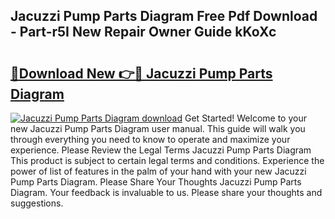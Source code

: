 ## Jacuzzi Pump Parts Diagram Free Pdf Download - Part-r5I New Repair Owner Guide kKoXc

# <h2><a href="http://dfm8yk.blite.top/?on=Jacuzzi+Pump+Parts+Diagram">🔗Download New 👉🔴 Jacuzzi Pump Parts Diagram</a></h2>

[![Jacuzzi Pump Parts Diagram download](https://i.imgur.com/lujVjoI.png)](http://dfm8yk.blite.top/?on=Jacuzzi+Pump+Parts+Diagram)
Get Started! Welcome to your new Jacuzzi Pump Parts Diagram user manual. This guide will walk you through everything you need to know to operate and maximize your experience. Please Review the Legal Terms Jacuzzi Pump Parts Diagram This product is subject to certain legal terms and conditions. Experience the power of list of features in the palm of your hand with your new Jacuzzi Pump Parts Diagram. Please Share Your Thoughts Jacuzzi Pump Parts Diagram. Your feedback is invaluable to us. Please share your thoughts and suggestions.
